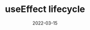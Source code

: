 ---
title: useEffect lifecycle
date: 2022-03-15
publishedOn: LinkedIn
thumb: ./thumb.jpg
url: https://www.linkedin.com/posts/varchasvipandey_componentdidupdate-with-useeffect-activity-6909530229405294592-oIv5?utm_source=linkedin_share&utm_medium=member_desktop_web
---